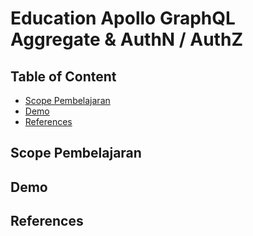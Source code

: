 # Education Apollo GraphQL Aggregate & AuthN / AuthZ

## Table of Content

- [Scope Pembelajaran](#scope-pembelajaran)
- [Demo](#demo)
- [References](#references)

## Scope Pembelajaran

## Demo

## References
